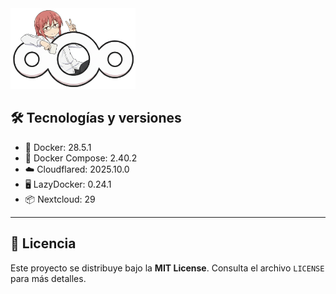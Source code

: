 <img src="images/nextcloud-logo.png" alt="Nextcloud Logo" width="200"/>

## 🛠️ Tecnologías y versiones

* 🐳 Docker: 28.5.1
* 🐙 Docker Compose: 2.40.2
* ☁️ Cloudflared: 2025.10.0
* 🖥️ LazyDocker: 0.24.1
* 📦 Nextcloud: 29

---

## 📜 Licencia

Este proyecto se distribuye bajo la **MIT License**. Consulta el archivo `LICENSE` para más detalles.
